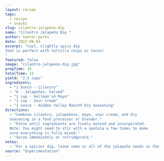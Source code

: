 ```yaml
---
layout: recipe
tags:
  - recipe
  - snacks
slug: cilantro-jalapeno-dip
name: "Cilantro Jalapeño Dip "
author: hunter-parks
date: 2022-08-03
excerpt: "Cool, slightly spicy dip
that is perfect with tortilla chips or tacos!
"
featured: false
image: "cilantro-jalapeno-dip.jpg"
prepTime: 15
totalTime: 15
yield: "2.5 cups"
ingredients:
  - "1 bunch - Cilantro"
  - "6 - Jalapeños, halved"
  - "1 cup - Hellman's® Mayo"
  - "1 cup - Sour Cream"
  - "1 ounce - Hidden Valley Ranch® Dry Seasoning"
directions:
  - "Combine cilantro, jalapeñons, mayo, sour cream, and dry
  seasoning in a food processor or blender."
  - "Pulse until ingredients are finely minced and incorporated.
  Note: You might need to stir with a spatula a few times to make
  sure everything is fully mixed."
  - "Serve immediately or refridgerate."
notes:
  - "For a spicier dip, leave some or all of the jalapeño seeds in the mix."
source: "Experimentation"
---
```

